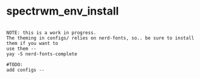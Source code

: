 # spectrwm_env_install

```Post Archlinux net install; Spectrwm, base packages and pacstrap BlackArch Linux packages

NOTE: this is a work in progress.
The theming in configs/ relies on nerd-fonts, so.. be sure to install them if you want to
use them --
yay -S nerd-fonts-complete

#TODO:
add configs --
```
